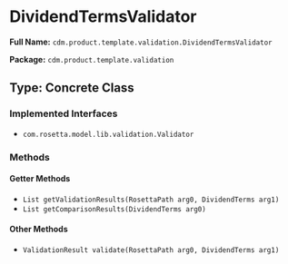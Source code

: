 # DividendTermsValidator

**Full Name:** `cdm.product.template.validation.DividendTermsValidator`

**Package:** `cdm.product.template.validation`

## Type: Concrete Class

### Implemented Interfaces

- `com.rosetta.model.lib.validation.Validator`

### Methods

#### Getter Methods

- `List getValidationResults(RosettaPath arg0, DividendTerms arg1)`
- `List getComparisonResults(DividendTerms arg0)`

#### Other Methods

- `ValidationResult validate(RosettaPath arg0, DividendTerms arg1)`

